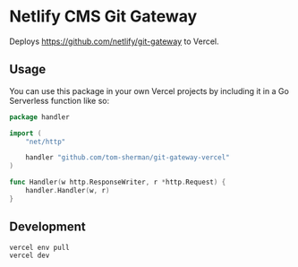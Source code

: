 # Netlify CMS Git Gateway

Deploys https://github.com/netlify/git-gateway to Vercel.

## Usage

You can use this package in your own Vercel projects by including it in a Go Serverless function like so:

```go
package handler

import (
	"net/http"

	handler "github.com/tom-sherman/git-gateway-vercel"
)

func Handler(w http.ResponseWriter, r *http.Request) {
	handler.Handler(w, r)
}
```

## Development

```
vercel env pull
vercel dev
```
